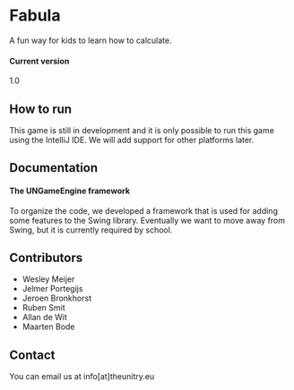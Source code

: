 # Fabula
A fun way for kids to learn how to calculate.
#### Current version
1.0
## How to run
This game is still in development and it is only possible to run this game using the IntelliJ IDE. We will add support for other platforms later.

## Documentation
#### The UNGameEngine framework
To organize the code, we developed a framework that is used for adding some features to the Swing library. Eventually we want to move away from Swing, but it is currently required by school.

## Contributors
-	Wesley Meijer
-	Jelmer Portegijs
-	Jeroen Bronkhorst
-	Ruben Smit
-	Allan de Wit
-	Maarten Bode

## Contact
You can email us at info[at]theunitry.eu
